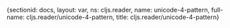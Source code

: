 {sectionid: docs, layout: var, ns: cljs.reader, name: unicode-4-pattern, full-name: cljs.reader/unicode-4-pattern,
  title: cljs.reader/unicode-4-pattern}
